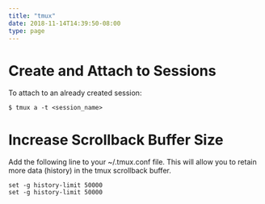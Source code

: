 ```yaml
---
title: "tmux"
date: 2018-11-14T14:39:50-08:00
type: page
---
```


# Create and Attach to Sessions

To attach to an already created session:

``` shell
$ tmux a -t <session_name>
```

# Increase Scrollback Buffer Size

Add the following line to your ~/.tmux.conf file. This will allow you to retain more data (history) in the tmux scrollback buffer.

```shell
set -g history-limit 50000
set -g history-limit 50000
```